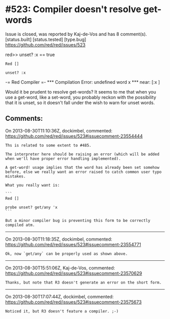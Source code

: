 
#523: Compiler doesn't resolve get-words
================================================================================
Issue is closed, was reported by Kaj-de-Vos and has 8 comment(s).
[status.built] [status.tested] [type.bug]
<https://github.com/red/red/issues/523>

red>> unset? :x
== true

```
Red []

unset? :x
```

-= Red Compiler =- 
**\* Compilation Error: undefined word x 
**\* near: [:x
]

Would it be prudent to resolve get-words? It seems to me that when you use a get-word, like a set-word, you probably reckon with the possibility that it is unset, so it doesn't fall under the wish to warn for unset words.



Comments:
--------------------------------------------------------------------------------

On 2013-08-30T11:10:36Z, dockimbel, commented:
<https://github.com/red/red/issues/523#issuecomment-23554444>

    Ths is related to some extent to #485.
    
    The interpreter here should be raising an error (which will be added when we'll have proper error handling implemented).
    
    A get-word! usage implies that the word has already been set somehow before, else we really want an error raised to catch common user typo mistakes.
    
    What you really want is: 
    
    ```
    Red []
    
    probe unset? get/any 'x
    ```
    
    But a minor compiler bug is preventing this form to be correctly compiled atm.

--------------------------------------------------------------------------------

On 2013-08-30T11:18:35Z, dockimbel, commented:
<https://github.com/red/red/issues/523#issuecomment-23554771>

    Ok, now `get/any` can be properly used as shown above.

--------------------------------------------------------------------------------

On 2013-08-30T15:51:06Z, Kaj-de-Vos, commented:
<https://github.com/red/red/issues/523#issuecomment-23570629>

    Thanks, but note that R3 doesn't generate an error on the short form.

--------------------------------------------------------------------------------

On 2013-08-30T17:07:44Z, dockimbel, commented:
<https://github.com/red/red/issues/523#issuecomment-23575673>

    Noticed it, but R3 doesn't feature a compiler. ;-)

